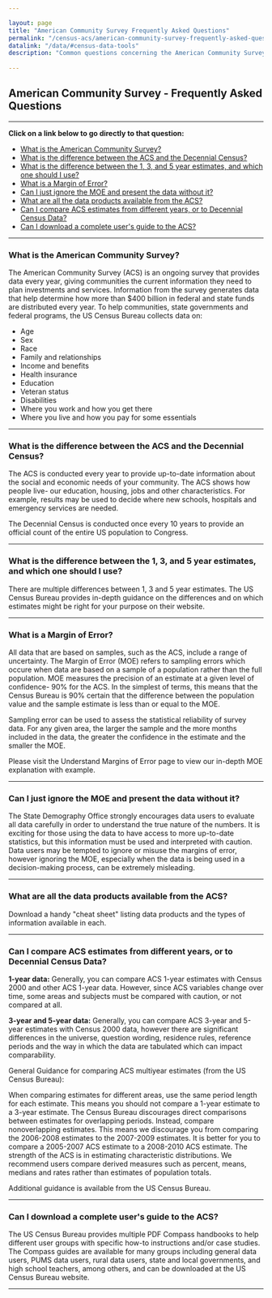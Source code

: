 ```yaml
---

layout: page
title: "American Community Survey Frequently Asked Questions"
permalink: "/census-acs/american-community-survey-frequently-asked-questions/"
datalink: "/data/#census-data-tools"
description: "Common questions concerning the American Community Survey"
    
---
```


## American Community Survey - Frequently Asked Questions

- - -
**Click on a link below to go directly to that question:**

- [What is the American Community Survey?](#what-is-the-american-community-survey)
- [What is the difference between the ACS and the Decennial Census?](#what-is-the-difference-between-the-acs-and-the-decennial-census)
- [What is the difference between the 1, 3, and 5 year estimates, and which one should I use?](#what-is-the-difference-between-the-1-3-and-5-year-estimates-and-which-one-should-i-use)
- [What is a Margin of Error?](#what-is-a-margin-of-error)
- [Can I just ignore the MOE and present the data without it?](#can-i-just-ignore-the-moe-and-present-the-data-without-it)
- [What are all the data products available from the ACS?](#what-are-all-the-data-products-available-from-the-acs)
- [Can I compare ACS estimates from different years, or to Decennial Census Data?](#can-i-compare-acs-estimates-from-different-years-or-to-decennial-census-data)
- [Can I download a complete user\'s guide to the ACS?](#can-i-download-a-complete-users-guide-to-the-acs)

---

### What is the American Community Survey?

The American Community Survey (ACS) is an ongoing survey that provides data every year, giving communities the current information they need to plan investments and services. Information from the survey generates data that help determine how more than $400 billion in federal and state funds are distributed every year. To help communities, state governments and federal programs, the US Census Bureau collects data on:

- Age
- Sex
- Race
- Family and relationships
- Income and benefits
- Health insurance
- Education
- Veteran status
- Disabilities
- Where you work and how you get there
- Where you live and how you pay for some essentials

---

### What is the difference between the ACS and the Decennial Census?

The ACS is conducted every year to provide up-to-date information about the social and economic needs of your community. The ACS shows how people live- our education, housing, jobs and other characteristics. For example, results may be used to decide where new schools, hospitals and emergency services are needed.

The Decennial Census is conducted once every 10 years to provide an official count of the entire US population to Congress.

---

### What is the difference between the 1, 3, and 5 year estimates, and which one should I use?

There are multiple differences between 1, 3 and 5 year estimates. The US Census Bureau provides in-depth guidance on the differences and on which estimates might be right for your purpose on their website.

---

### What is a Margin of Error?

All data that are based on samples, such as the ACS, include a range of uncertainty. The Margin of Error (MOE) refers to sampling errors which occure when data are based on a sample of a population rather than the full population. MOE measures the precision of an estimate at a given level of confidence- 90% for the ACS. In the simplest of terms, this means that the Census Bureau is 90% certain that the difference between the population value and the sample estimate is less than or equal to the MOE.

Sampling error can be used to assess the statistical reliability of survey data. For any given area, the larger the sample and the more months included in the data, the greater the confidence in the estimate and the smaller the MOE.

Please visit the Understand Margins of Error page to view our in-depth MOE explanation with example.

---

### Can I just ignore the MOE and present the data without it?

The State Demography Office strongly encourages data users to evaluate all data carefully in order to understand the true nature of the numbers. It is exciting for those using the data to have access to more up-to-date statistics, but this information must be used and interpreted with caution. Data users may be tempted to ignore or misuse the margins of error, however ignoring the MOE, especially when the data is being used in a decision-making process, can be extremely misleading.

---

### What are all the data products available from the ACS?

Download a handy \"cheat sheet\" listing data products and the types of information available in each.

---

### Can I compare ACS estimates from different years, or to Decennial Census Data?

**1-year data:** Generally, you can compare ACS 1-year estimates with Census 2000 and other ACS 1-year data. However, since ACS variables change over time, some areas and subjects must be compared with caution, or not compared at all.

**3-year and 5-year data:** Generally, you can compare ACS 3-year and 5-year estimates with Census 2000 data, however there are significant differences in the universe, question wording, residence rules, reference periods and the way in which the data are tabulated which can impact comparability. 

General Guidance for comparing ACS multiyear estimates (from the US Census Bureau):

When comparing estimates for different areas, use the same period length for each estimate. This means you should not compare a 1-year estimate to a 3-year estimate.
The Census Bureau discourages direct comparisons between estimates for overlapping periods. Instead, compare nonoverlapping estimates. This means we discourage you from comparing the 2006-2008 estimates to the 2007-2009 estimates. It is better for you to compare a 2005-2007 ACS estimate to a 2008-2010 ACS estimate.
The strength of the ACS is in estimating characteristic distributions. We recommend users compare derived measures such as percent, means, medians and rates rather than estimates of population totals.

Additional guidance is available from the US Census Bureau.

---

### Can I download a complete user\'s guide to the ACS?

The US Census Bureau provides multiple PDF Compass handbooks to help different user groups with specific how-to instructions and/or case studies. The Compass guides are available for many groups including general data users, PUMS data users, rural data users, state and local governments, and high school teachers, among others, and can be downloaded at the US Census Bureau website.

---
